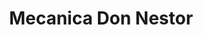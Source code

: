 ---
title: "Mecanica Don Nestor"
url: /pablo-arenas/mecanica-don-nestor/
shop: reparación de automóviles
---